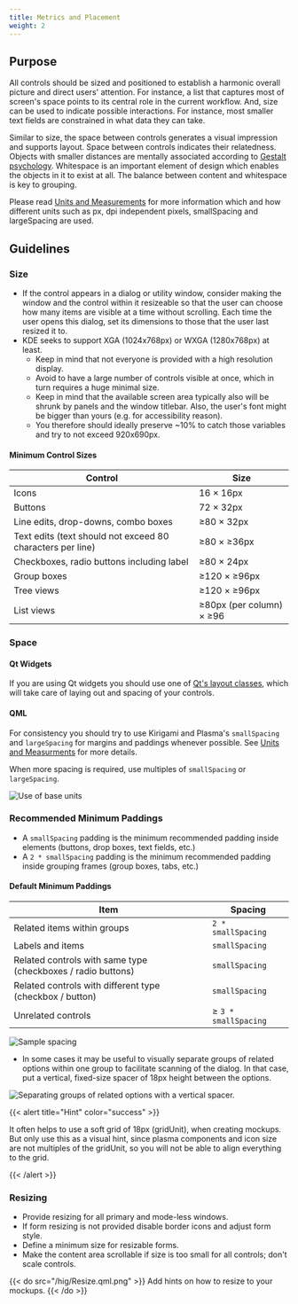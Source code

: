 ```yaml
---
title: Metrics and Placement
weight: 2
---
```


Purpose
-------

All controls should be sized and positioned to establish a harmonic
overall picture and direct users' attention. For instance, a list that
captures most of screen's space points to its central role in the
current workflow. And, size can be used to indicate possible
interactions. For instance, most smaller text fields are constrained in
what data they can take.

Similar to size, the space between controls generates a visual
impression and supports layout. Space between controls indicates their
relatedness. Objects with smaller distances are mentally associated
according to [Gestalt
psychology](https://en.wikipedia.org/wiki/Gestalt_psychology).
Whitespace is an important element of design which enables the objects
in it to exist at all. The balance between content and whitespace is key
to grouping.

Please read [Units and Measurements](../units) for more information
which and how different units such as px, dpi independent pixels,
smallSpacing and largeSpacing are used.

Guidelines
----------

### Size

-   If the control appears in a dialog or utility window, consider
    making the window and the control within it resizeable so that the
    user can choose how many items are visible at a time without
    scrolling. Each time the user opens this dialog, set its dimensions
    to those that the user last resized it to.
-   KDE seeks to support XGA (1024x768px) or WXGA (1280x768px) at least.
    -   Keep in mind that not everyone is provided with a high
        resolution display.
    -   Avoid to have a large number of controls visible at once, which
        in turn requires a huge minimal size.
    -   Keep in mind that the available screen area typically also will
        be shrunk by panels and the window titlebar. Also, the user's
        font might be bigger than yours (e.g. for accessibility reason).
    -   You therefore should ideally preserve ~10% to catch those
        variables and try to not exceed 920x690px.

#### Minimum Control Sizes

Control                                                     | Size
------------------------------------------------------------|---------------------------
Icons                                                       | 16 × 16px
Buttons                                                     | 72 × 32px
Line edits, drop-downs, combo boxes                         | ≥80 × 32px
Text edits (text should not exceed 80 characters per line)  | ≥80 × ≥36px
Checkboxes, radio buttons including label                   | ≥80 × 24px
Group boxes                                                 | ≥120 × ≥96px
Tree views                                                  | ≥120 × ≥96px
List views                                                  | ≥80px (per column) × ≥96

### Space

#### Qt Widgets

If you are using Qt widgets you should use one of [Qt's layout
classes](https://doc.qt.io/qt-5/layout.html), which will take care of
laying out and spacing of your controls.

#### QML

For consistency you should try to use Kirigami and Plasma's
`smallSpacing` and `largeSpacing` for margins and paddings whenever
possible. See [Units and Measurments](../units) for more details.

When more spacing is required, use multiples of `smallSpacing` or
`largeSpacing`.

![Use of base units](/hig/Margin.qml.png)

### Recommended Minimum Paddings

-   A `smallSpacing` padding is the minimum recommended padding inside
    elements (buttons, drop boxes, text fields, etc.)
-   A `2 * smallSpacing` padding is the minimum recommended padding
    inside grouping frames (group boxes, tabs, etc.)

#### Default Minimum Paddings

Item                                                          | Spacing
--------------------------------------------------------------|-----------------------
Related items within groups                                   | `2 * smallSpacing`
Labels and items                                              | `smallSpacing`
Related controls with same type (checkboxes / radio buttons)  | `smallSpacing`
Related controls with different type (checkbox / button)      | `smallSpacing`
Unrelated controls                                            | ≥ `3 * smallSpacing`

![Sample spacing](/hig/SpacingPadding.qml.png)

-   In some cases it may be useful to visually separate groups of
    related options within one group to facilitate scanning of the
    dialog. In that case, put a vertical, fixed-size spacer of 18px
    height between the options.

![Separating groups of related options with a vertical
spacer.](/hig/SpacingSeperate.qml.png)


{{< alert title="Hint" color="success" >}}

It often helps to use a soft grid of 18px (gridUnit), when creating
mockups. But only use this as a visual hint, since plasma components and
icon size are not multiples of the gridUnit, so you will not be able to
align everything to the grid.

{{< /alert >}}

### Resizing

-   Provide resizing for all primary and mode-less windows.
-   If form resizing is not provided disable border icons and adjust
    form style.
-   Define a minimum size for resizable forms.
-   Make the content area scrollable if size is too small for all
    controls; don't scale controls.

{{< do src="/hig/Resize.qml.png" >}}
Add hints on how to resize to your mockups.
{{< /do >}}
